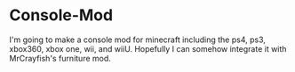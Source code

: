 # Console-Mod
I'm going to make a console mod for minecraft including the ps4, ps3, xbox360, xbox one, wii, and wiiU. Hopefully I can somehow integrate it with MrCrayfish's furniture mod.
